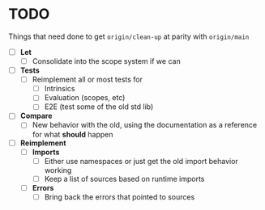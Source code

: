 # TODO

Things that need done to get `origin/clean-up` at parity with `origin/main`

- [ ] **Let**
  - [ ] Consolidate into the scope system if we can
- [ ] **Tests**
  - [ ] Reimplement all or most tests for
    - [ ] Intrinsics
    - [ ] Evaluation (scopes, etc)
    - [ ] E2E (test some of the old std lib)
- [ ] **Compare**
  - [ ] New behavior with the old, using the documentation as a reference for what **should** happen
- [ ] **Reimplement**
  - [ ] **Imports**
    - [ ] Either use namespaces or just get the old import behavior working
    - [ ] Keep a list of sources based on runtime imports
  - [ ] **Errors**
    - [ ] Bring back the errors that pointed to sources